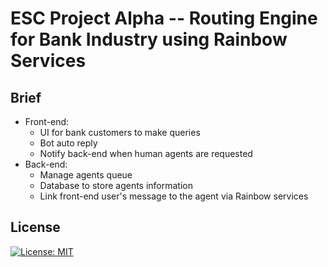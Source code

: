 # ESC Project Alpha -- Routing Engine for Bank Industry using Rainbow Services
## Brief
* Front-end:
  * UI for bank customers to make queries
  * Bot auto reply
  * Notify back-end when human agents are requested
* Back-end:
  * Manage agents queue
  * Database to store agents information
  * Link front-end user's message to the agent via Rainbow services
  
## License
[![License: MIT](https://img.shields.io/badge/License-MIT-yellow.svg)](https://opensource.org/licenses/MIT)
